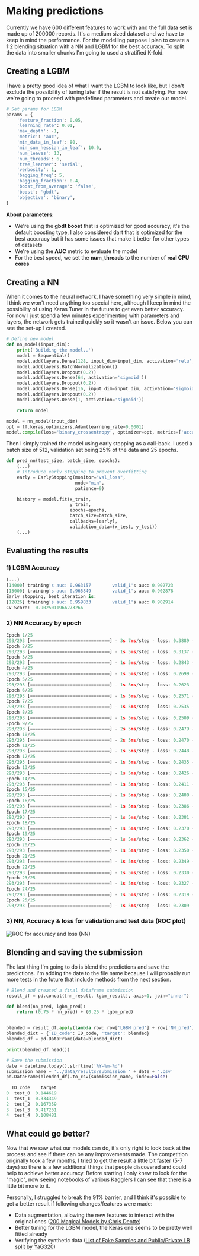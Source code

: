 # Making predictions

Currently we have 600 different features to work with and the full data set is made up of 200000 records. It's a medium sized dataset and we have to keep in mind the performance. For the modelling purpose I plan to create a 1:2 blending situation with a NN and LGBM for the best accuracy. To split the data into smaller chunks I'm going to used a stratified K-fold.



## Creating a LGBM

I have a pretty good idea of what I want the LGBM to look like, but I don't exclude the possibility of tuning later if the result is not satisfying. For now we're going to proceed with predefined parameters and create our model.

```Python
# Set params for LGBM
params = {
    'feature_fraction': 0.05,
    'learning_rate': 0.01,
    'max_depth': -1,
    'metric': 'auc',
    'min_data_in_leaf': 80,
    'min_sum_hessian_in_leaf': 10.0,
    'num_leaves': 13,
    'num_threads': 6,
    'tree_learner': 'serial',
    'verbosity': 1,
    'bagging_freq': 5,
    'bagging_fraction': 0.4,
    'boost_from_average': 'false',
    'boost': 'gbdt',
    'objective': 'binary',
}
```

**About parameters:**

- We're using the **gbdt boost** that is optimized for good accuracy, it's the default boosting type, I also considered dart that is optimized for the best accuracy but it has some issues that make it better for other types of datasets
- We're using the **AUC** metric to evaluate the model
- For the best speed, we set the **num_threads** to the number of **real CPU cores**



## Creating a NN

When it comes to the neural network, I have something very simple in mind, I think we won't need anything too special here, although I keep in mind the possibility of using Keras Tuner in the future to get even better accuracy. For now I just spend a few minutes experimenting with parameters and layers, the network gets trained quickly so it wasn't an issue. Below you can see the set-up I created.

```Python
# Define new model
def nn_model(input_dim):
    print('Building the model..')
    model = Sequential()
    model.add(layers.Dense(128, input_dim=input_dim, activation='relu', kernel_regularizer=regularizers.l2(0.005)))
    model.add(layers.BatchNormalization())
    model.add(layers.Dropout(0.2))
    model.add(layers.Dense(64, activation='sigmoid'))
    model.add(layers.Dropout(0.2))
    model.add(layers.Dense(16, input_dim=input_dim, activation='sigmoid', kernel_regularizer=regularizers.l2(0.005)))
    model.add(layers.Dropout(0.2))
    model.add(layers.Dense(1, activation='sigmoid'))

    return model

model = nn_model(input_dim)
opt = tf.keras.optimizers.Adam(learning_rate=0.0001)
model.compile(loss='binary_crossentropy', optimizer=opt, metrics=['accuracy'])
```



Then I simply trained the model using early stopping as a call-back. I used a batch size of 512, validation set being 25% of the data and 25 epochs.

```python
def pred_nn(test_size, batch_size, epochs):
   	(...)
    # Introduce early stopping to prevent overfitting
    early = EarlyStopping(monitor="val_loss",
                          mode="min",
                          patience=9)

    history = model.fit(x_train,
                        y_train,
                        epochs=epochs,
                        batch_size=batch_size,
                        callbacks=[early],
                        validation_data=(x_test, y_test))
    (...)
```



## Evaluating the results

### 1) LGBM Accuracy

```python
(...)
[14000] training's auc: 0.963157        valid_1's auc: 0.902723
[15000] training's auc: 0.965849        valid_1's auc: 0.902878
Early stopping, best iteration is:
[12826] training's auc: 0.959833        valid_1's auc: 0.902914
CV Score:  0.9025011966273266
```



### 2) NN Accuracy by epoch

```python
Epoch 1/25
293/293 [==============================] - 3s 7ms/step - loss: 0.3889 - accuracy: 0.8953 - val_loss: 0.3172 - val_accuracy: 0.8976
Epoch 2/25
293/293 [==============================] - 1s 5ms/step - loss: 0.3137 - accuracy: 0.9001 - val_loss: 0.2934 - val_accuracy: 0.8976
Epoch 3/25
293/293 [==============================] - 1s 5ms/step - loss: 0.2843 - accuracy: 0.9001 - val_loss: 0.2737 - val_accuracy: 0.8976
Epoch 4/25
293/293 [==============================] - 1s 5ms/step - loss: 0.2699 - accuracy: 0.9004 - val_loss: 0.2634 - val_accuracy: 0.8976
Epoch 5/25
293/293 [==============================] - 1s 5ms/step - loss: 0.2623 - accuracy: 0.9011 - val_loss: 0.2573 - val_accuracy: 0.8976
Epoch 6/25
293/293 [==============================] - 1s 5ms/step - loss: 0.2571 - accuracy: 0.9023 - val_loss: 0.2518 - val_accuracy: 0.8976
Epoch 7/25
293/293 [==============================] - 1s 5ms/step - loss: 0.2535 - accuracy: 0.9035 - val_loss: 0.2509 - val_accuracy: 0.8992
Epoch 8/25
293/293 [==============================] - 1s 5ms/step - loss: 0.2509 - accuracy: 0.9053 - val_loss: 0.2491 - val_accuracy: 0.9058
Epoch 9/25
293/293 [==============================] - 2s 5ms/step - loss: 0.2479 - accuracy: 0.9066 - val_loss: 0.2464 - val_accuracy: 0.9087
Epoch 10/25
293/293 [==============================] - 2s 5ms/step - loss: 0.2470 - accuracy: 0.9073 - val_loss: 0.2460 - val_accuracy: 0.9092
Epoch 11/25
293/293 [==============================] - 1s 5ms/step - loss: 0.2448 - accuracy: 0.9085 - val_loss: 0.2458 - val_accuracy: 0.9096
Epoch 12/25
293/293 [==============================] - 1s 5ms/step - loss: 0.2435 - accuracy: 0.9086 - val_loss: 0.2454 - val_accuracy: 0.9105
Epoch 13/25
293/293 [==============================] - 1s 5ms/step - loss: 0.2426 - accuracy: 0.9093 - val_loss: 0.2427 - val_accuracy: 0.9108
Epoch 14/25
293/293 [==============================] - 1s 5ms/step - loss: 0.2411 - accuracy: 0.9101 - val_loss: 0.2424 - val_accuracy: 0.9115
Epoch 15/25
293/293 [==============================] - 1s 5ms/step - loss: 0.2400 - accuracy: 0.9103 - val_loss: 0.2421 - val_accuracy: 0.9114
Epoch 16/25
293/293 [==============================] - 1s 5ms/step - loss: 0.2386 - accuracy: 0.9108 - val_loss: 0.2415 - val_accuracy: 0.9114
Epoch 17/25
293/293 [==============================] - 1s 5ms/step - loss: 0.2381 - accuracy: 0.9114 - val_loss: 0.2425 - val_accuracy: 0.9115
Epoch 18/25
293/293 [==============================] - 1s 5ms/step - loss: 0.2370 - accuracy: 0.9116 - val_loss: 0.2409 - val_accuracy: 0.9115
Epoch 19/25
293/293 [==============================] - 1s 5ms/step - loss: 0.2362 - accuracy: 0.9121 - val_loss: 0.2411 - val_accuracy: 0.9117
Epoch 20/25
293/293 [==============================] - 1s 5ms/step - loss: 0.2350 - accuracy: 0.9121 - val_loss: 0.2405 - val_accuracy: 0.9114
Epoch 21/25
293/293 [==============================] - 1s 5ms/step - loss: 0.2349 - accuracy: 0.9123 - val_loss: 0.2401 - val_accuracy: 0.9112
Epoch 22/25
293/293 [==============================] - 1s 5ms/step - loss: 0.2330 - accuracy: 0.9130 - val_loss: 0.2420 - val_accuracy: 0.9117
Epoch 23/25
293/293 [==============================] - 1s 5ms/step - loss: 0.2327 - accuracy: 0.9127 - val_loss: 0.2415 - val_accuracy: 0.9120
Epoch 24/25
293/293 [==============================] - 1s 5ms/step - loss: 0.2319 - accuracy: 0.9131 - val_loss: 0.2403 - val_accuracy: 0.9117
Epoch 25/25
293/293 [==============================] - 1s 5ms/step - loss: 0.2309 - accuracy: 0.9135 - val_loss: 0.2408 - val_accuracy: 0.9118
```



### 3) NN, Accuracy & loss for validation and test data (ROC plot)

![ROC for accuracy and loss (NN)](./plots/roc_nn.png)



## Blending and saving the submission

The last thing I'm going to do is blend the predictions and save the predictions. I'm adding the date to the file name because I will probably run more tests in the future that include methods from the next section.

```Python
# Blend and created a final dataframe submission
result_df = pd.concat([nn_result, lgbm_result], axis=1, join="inner")

def blend(nn_pred, lgbm_pred):
    return (0.75 * nn_pred) + (0.25 * lgbm_pred)


blended = result_df.apply(lambda row: row['LGBM_pred'] + row['NN_pred'], axis=1)
blended_dict = {'ID_code': ID_code, 'target': blended}
blended_df = pd.DataFrame(data=blended_dict)

print(blended_df.head())

# Save the submission
date = datetime.today().strftime('%Y-%m-%d')
submission_name = '../data/results/submission_' + date + '.csv'
pd.DataFrame(blended_df).to_csv(submission_name, index=False)
```

```Python
  ID_code    target
0  test_0  0.144619
1  test_1  0.334349
2  test_2  0.167359
3  test_3  0.417251
4  test_4  0.108481
```



## What could go better?

Now that we saw what our models can do, it's only right to look back at the process and see if there can be any improvements made. The competition originally took a few months, I tried to get the result a little bit faster (5-7 days) so there is a few additional things that people discovered and could help to achieve better accuracy. Before starting I only knew to look for the "magic", now seeing notebooks of various Kagglers I can see that there is a little bit more to it.

Personally, I struggled to break the 91% barrier, and I think it's possible to get a better result if following changes/features were made:

- Data augmentation, allowing the new features to interact with the original ones ([200 Magical Models by Chris Deotte](https://www.kaggle.com/cdeotte/200-magical-models-santander-0-920#Maximizing-Magic-Feature))
- Better tuning for the LGBM model, the Keras one seems to be pretty well fitted already
- Verifying the synthetic data ([List of Fake Samples and Public/Private LB split by YaG320](https://www.kaggle.com/yag320/list-of-fake-samples-and-public-private-lb-split))


